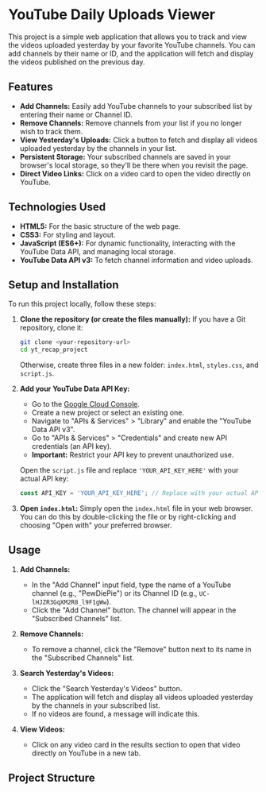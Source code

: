 # YouTube Daily Uploads Viewer

This project is a simple web application that allows you to track and view the videos uploaded yesterday by your favorite YouTube channels. You can add channels by their name or ID, and the application will fetch and display the videos published on the previous day.

## Features

* **Add Channels:** Easily add YouTube channels to your subscribed list by entering their name or Channel ID.
* **Remove Channels:** Remove channels from your list if you no longer wish to track them.
* **View Yesterday's Uploads:** Click a button to fetch and display all videos uploaded yesterday by the channels in your list.
* **Persistent Storage:** Your subscribed channels are saved in your browser's local storage, so they'll be there when you revisit the page.
* **Direct Video Links:** Click on a video card to open the video directly on YouTube.

## Technologies Used

* **HTML5:** For the basic structure of the web page.
* **CSS3:** For styling and layout.
* **JavaScript (ES6+):** For dynamic functionality, interacting with the YouTube Data API, and managing local storage.
* **YouTube Data API v3:** To fetch channel information and video uploads.

## Setup and Installation

To run this project locally, follow these steps:

1.  **Clone the repository (or create the files manually):**
    If you have a Git repository, clone it:
    ```bash
    git clone <your-repository-url>
    cd yt_recap_project
    ```
    Otherwise, create three files in a new folder: `index.html`, `styles.css`, and `script.js`.

2.  **Add your YouTube Data API Key:**
    * Go to the [Google Cloud Console](https://console.cloud.google.com/).
    * Create a new project or select an existing one.
    * Navigate to "APIs & Services" > "Library" and enable the "YouTube Data API v3".
    * Go to "APIs & Services" > "Credentials" and create new API credentials (an API key).
    * **Important:** Restrict your API key to prevent unauthorized use.

    Open the `script.js` file and replace `'YOUR_API_KEY_HERE'` with your actual API key:

    ```javascript
    const API_KEY = 'YOUR_API_KEY_HERE'; // Replace with your actual API key
    ```

3.  **Open `index.html`:**
    Simply open the `index.html` file in your web browser. You can do this by double-clicking the file or by right-clicking and choosing "Open with" your preferred browser.

## Usage

1.  **Add Channels:**
    * In the "Add Channel" input field, type the name of a YouTube channel (e.g., "PewDiePie") or its Channel ID (e.g., `UC-lHJZR3GqXM2R8_l9F1gWw`).
    * Click the "Add Channel" button. The channel will appear in the "Subscribed Channels" list.

2.  **Remove Channels:**
    * To remove a channel, click the "Remove" button next to its name in the "Subscribed Channels" list.

3.  **Search Yesterday's Videos:**
    * Click the "Search Yesterday's Videos" button.
    * The application will fetch and display all videos uploaded yesterday by the channels in your subscribed list.
    * If no videos are found, a message will indicate this.

4.  **View Videos:**
    * Click on any video card in the results section to open that video directly on YouTube in a new tab.

## Project Structure